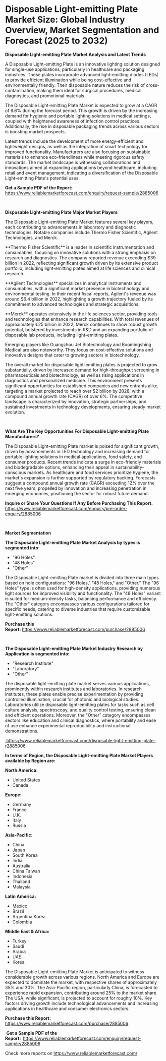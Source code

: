 <p><h1>Disposable Light-emitting Plate Market Size: Global Industry Overview, Market Segmentation and Forecast (2025 to 2032)</h1></p><p><strong>Disposable Light-emitting Plate Market Analysis and Latest Trends</strong></p>
<p><p>A Disposable Light-emitting Plate is an innovative lighting solution designed for single-use applications, particularly in healthcare and packaging industries. These plates incorporate advanced light-emitting diodes (LEDs) to provide efficient illumination while being cost-effective and environmentally friendly. Their disposable nature reduces the risk of cross-contamination, making them ideal for surgical procedures, medical diagnostics, and promotional materials.</p><p>The Disposable Light-emitting Plate Market is expected to grow at a CAGR of 6.6% during the forecast period. This growth is driven by the increasing demand for hygienic and portable lighting solutions in medical settings, coupled with heightened awareness of infection control practices. Additionally, the rise in disposable packaging trends across various sectors is boosting market prospects.</p><p>Latest trends include the development of more energy-efficient and lightweight designs, as well as the integration of smart technology for improved functionality. Manufacturers are also focusing on sustainable materials to enhance eco-friendliness while meeting rigorous safety standards. The market landscape is witnessing collaborations and innovations aimed at expanding applications beyond healthcare, including retail and event management, indicating a diversification of the Disposable Light-emitting Plate's potential uses.</p></p>
<p><strong>Get a Sample PDF of the Report:&nbsp;</strong> <a href="https://www.reliablemarketforecast.com/enquiry/request-sample/2885006?utm_campaign=3370&utm_medium=2&utm_source=Github&utm_content=ia&utm_term=13032025&utm_id=disposable-light-emitting-plate">https://www.reliablemarketforecast.com/enquiry/request-sample/2885006</a></p>
<p>&nbsp;</p>
<p><strong>Disposable Light-emitting Plate Major Market Players</strong></p>
<p><p>The Disposable Light-emitting Plate Market features several key players, each contributing to advancements in laboratory and diagnostic technologies. Notable companies include Thermo Fisher Scientific, Agilent Technologies, and Merck.</p><p>**Thermo Fisher Scientific** is a leader in scientific instrumentation and consumables, focusing on innovative solutions with a strong emphasis on research and diagnostics. The company reported revenue exceeding $39 billion in 2022, reflecting significant growth driven by its extensive product portfolio, including light-emitting plates aimed at life sciences and clinical research.</p><p>**Agilent Technologies** specializes in analytical instruments and consumables, with a significant market presence in biotechnology and environmental testing. In their recent fiscal reports, Agilent's revenue was around $6.4 billion in 2022, highlighting a growth trajectory fueled by its commitment to advanced technologies and strategic acquisitions.</p><p>**Merck** operates extensively in the life sciences sector, providing tools and technologies that enhance research capabilities. With total revenues of approximately €25 billion in 2022, Merck continues to show robust growth potential, bolstered by investments in R&D and an expanding portfolio of disposable lab products, including light-emitting plates.</p><p>Emerging players like Guangzhou Jet Biotechnology and Boomingshing Medical are also noteworthy. They focus on cost-effective solutions and innovative designs that cater to growing sectors in biotechnology. </p><p>The overall market for disposable light-emitting plates is projected to grow substantially, driven by increased demand for high-throughput screening in pharmaceuticals and biotechnology, as well as rising applications in diagnostics and personalized medicine. This environment presents significant opportunities for established companies and new entrants alike, targeting a market projected to reach over $2 billion by 2028, with a compound annual growth rate (CAGR) of over 6%. The competitive landscape is characterized by innovation, strategic partnerships, and sustained investments in technology developments, ensuring steady market evolution.</p></p>
<p>&nbsp;</p>
<p><strong>What Are The Key Opportunities For Disposable Light-emitting Plate Manufacturers?</strong></p>
<p><p>The Disposable Light-emitting Plate market is poised for significant growth, driven by advancements in LED technology and increasing demand for portable lighting solutions in medical applications, food safety, and consumer products. Recent trends indicate a surge in eco-friendly materials and biodegradable options, enhancing their appeal in sustainability-conscious markets. As healthcare and food services prioritize hygiene, the market's expansion is further supported by regulatory backing. Forecasts suggest a compound annual growth rate (CAGR) exceeding 12% over the next five years, propelled by innovation and increasing penetration in emerging economies, positioning the sector for robust future demand.</p></p>
<p><strong>Inquire or Share Your Questions If Any Before Purchasing This Report:</strong> <a href="https://www.reliablemarketforecast.com/enquiry/pre-order-enquiry/2885006?utm_campaign=3370&utm_medium=2&utm_source=Github&utm_content=ia&utm_term=13032025&utm_id=disposable-light-emitting-plate">https://www.reliablemarketforecast.com/enquiry/pre-order-enquiry/2885006</a></p>
<p>&nbsp;</p>
<p><strong>Market Segmentation</strong></p>
<p><strong>The Disposable Light-emitting Plate Market Analysis by types is segmented into:</strong></p>
<p><ul><li>"96 Holes"</li><li>"48 Holes"</li><li>"Other"</li></ul></p>
<p><p>The Disposable Light-emitting Plate market is divided into three main types based on hole configurations: "96 Holes," "48 Holes," and "Other." The "96 Holes" type is often used for high-density applications, providing numerous light sources for improved visibility and functionality. The "48 Holes" variant is suited for medium-density tasks, balancing performance and efficiency. The "Other" category encompasses various configurations tailored for specific needs, catering to diverse industries that require customizable light-emitting solutions.</p></p>
<p><strong>Purchase this Report:&nbsp;</strong><a href="https://www.reliablemarketforecast.com/purchase/2885006?utm_campaign=3370&utm_medium=2&utm_source=Github&utm_content=ia&utm_term=13032025&utm_id=disposable-light-emitting-plate">https://www.reliablemarketforecast.com/purchase/2885006</a></p>
<p>&nbsp;</p>
<p><strong>The Disposable Light-emitting Plate Market Industry Research by Application is segmented into:</strong></p>
<p><ul><li>"Research Institute"</li><li>"Laboratory"</li><li>"Other"</li></ul></p>
<p><p>The disposable light-emitting plate market serves various applications, prominently within research institutes and laboratories. In research institutes, these plates enable precise experimentation by providing controlled illumination, crucial for photonic and biological studies. Laboratories utilize disposable light-emitting plates for tasks such as cell culture analysis, spectroscopy, and quality control testing, ensuring clean and efficient operations. Moreover, the "Other" category encompasses sectors like education and clinical diagnostics, where portability and ease of use enhance experimental reproducibility and instructional demonstrations.</p></p>
<p><a href="https://www.reliablemarketforecast.com/disposable-light-emitting-plate-r2885006?utm_campaign=3370&utm_medium=2&utm_source=Github&utm_content=ia&utm_term=13032025&utm_id=disposable-light-emitting-plate">&nbsp;https://www.reliablemarketforecast.com/disposable-light-emitting-plate-r2885006</a></p>
<p><strong>In terms of Region, the Disposable Light-emitting Plate Market Players available by Region are:</strong></p>
<p>
    <p> <strong> North America: </strong>
        <ul>
            <li>United States</li>
            <li>Canada</li>
        </ul>
        </p> 
    <p> <strong> Europe: </strong>
        <ul>
            <li>Germany</li>
            <li>France</li>
            <li>U.K.</li>
            <li>Italy</li>
            <li>Russia</li>
        </ul>
        </p> 
    <p> <strong> Asia-Pacific: </strong>
        <ul>
            <li>China</li>
            <li>Japan</li>
            <li>South Korea</li>
            <li>India</li>
            <li>Australia</li>
            <li>China Taiwan</li>
            <li>Indonesia</li>
            <li>Thailand</li>
            <li>Malaysia</li>
        </ul>
        </p> 
    <p> <strong> Latin America: </strong>
        <ul>
            <li>Mexico</li>
            <li>Brazil</li>
            <li>Argentina Korea</li>
            <li>Colombia</li>
        </ul>
        </p> 
    <p> <strong> Middle East & Africa: </strong>
        <ul>
            <li>Turkey</li>
            <li>Saudi</li>
            <li>Arabia</li>
            <li>UAE</li>
            <li>Korea</li>
        </ul>
    </p>
    </p>
<p><p>The Disposable Light-emitting Plate Market is anticipated to witness considerable growth across various regions. North America and Europe are expected to dominate the market, with respective shares of approximately 35% and 30%. The Asia-Pacific region, particularly China, is forecasted to experience rapid expansion, contributing around 25% to the market share. The USA, while significant, is projected to account for roughly 10%. Key factors driving growth include technological advancements and increasing applications in healthcare and consumer electronics sectors.</p></p>
<p><strong>Purchase this Report: </strong><a href="https://www.reliablemarketforecast.com/purchase/2885006?utm_campaign=3370&utm_medium=2&utm_source=Github&utm_content=ia&utm_term=13032025&utm_id=disposable-light-emitting-plate">https://www.reliablemarketforecast.com/purchase/2885006</a></p>
<p>&nbsp;<strong>Get a Sample PDF of the Report:&nbsp;&nbsp;</strong><a href="https://www.reliablemarketforecast.com/enquiry/request-sample/2885006?utm_campaign=3370&utm_medium=2&utm_source=Github&utm_content=ia&utm_term=13032025&utm_id=disposable-light-emitting-plate">https://www.reliablemarketforecast.com/enquiry/request-sample/2885006</a></p>
<p><strong></strong></p>
<p>Check more reports on <a href="https://www.reliablemarketforecast.com/?utm_campaign=3370&utm_medium=2&utm_source=Github&utm_content=ia&utm_term=13032025&utm_id=disposable-light-emitting-plate">https://www.reliablemarketforecast.com/</a></p>